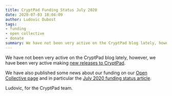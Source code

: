 ```yaml
---
title: CryptPad Funding Status July 2020
date: 2020-07-03 18:04:09
author: Ludovic Dubost
tags:
- funding
- open collective
- donate
summary: We have not been very active on the CryptPad blog lately, however, we have been very active making new releases to CryptPad.
---
```


We have not been very active on the CryptPad blog lately, however, we have been very active making [new releases to CryptPad](https://github.com/xwiki-labs/cryptpad/releases/).

We have also published some news about our funding on our [Open Collective page](https://opencollective.com/cryptpad#section-updates) and in particular the [July 2020 funding status article](https://opencollective.com/cryptpad/updates/cryptpad-funding-status-july-2020).

Ludovic, for the CryptPad team.
